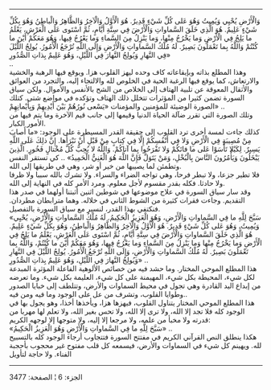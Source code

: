 ------------------------------------------------------------------------

وَالْأَرْضِ يُحْيِي وَيُمِيتُ وَهُوَ عَلى كُلِّ شَيْءٍ قَدِيرٌ. هُوَ الْأَوَّلُ وَالْآخِرُ وَالظَّاهِرُ وَالْباطِنُ
وَهُوَ بِكُلِّ شَيْءٍ عَلِيمٌ. هُوَ الَّذِي خَلَقَ السَّماواتِ وَالْأَرْضَ فِي سِتَّةِ أَيَّامٍ، ثُمَّ اسْتَوى عَلَى
الْعَرْشِ، يَعْلَمُ ما يَلِجُ فِي الْأَرْضِ وَما يَخْرُجُ مِنْها، وَما يَنْزِلُ مِنَ السَّماءِ وَما يَعْرُجُ
فِيها، وَهُوَ مَعَكُمْ أَيْنَ ما كُنْتُمْ وَاللَّهُ بِما تَعْمَلُونَ بَصِيرٌ. لَهُ مُلْكُ السَّماواتِ وَالْأَرْضِ
وَإِلَى اللَّهِ تُرْجَعُ الْأُمُورُ. يُولِجُ اللَّيْلَ فِي النَّهارِ وَيُولِجُ النَّهارَ فِي اللَّيْلِ، وَهُوَ
عَلِيمٌ بِذاتِ الصُّدُورِ»  
..  
وهذا المطلع بذاته وبإيقاعاته كاف وحده ليهز القلوب هزا. ويوقع فيها الرهبة
والخشية والارتعاش، كما يوقع فيها الرغبة الحية في الخلوص لله والالتجاء
إليه، والتجرد من العوائق والأثقال المعوقة عن تلبية الهتاف إلى الخلاص من
الشح بالأنفس والأموال. ولكن سياق السورة تضمن كثيرا من المؤثرات تتخلل ذلك
الهتاف وتؤكده في مواضع شتى. كتلك الصورة الوضيئة للمؤمنين والمؤمنات «يَسْعى
نُورُهُمْ بَيْنَ أَيْدِيهِمْ وَبِأَيْمانِهِمْ» ..  
وتلك الصورة التي تقرر ضآلة الحياة الدنيا وقيمها إلى جانب قيم الآخرة وما
يتم فيها من الأمور الكبار.  
كذلك جاءت لمسة أخرى ترد القلوب إلى حقيقة القدر المسيطرة على الوجود: «ما
أَصابَ مِنْ مُصِيبَةٍ فِي الْأَرْضِ وَلا فِي أَنْفُسِكُمْ إِلَّا فِي كِتابٍ مِنْ قَبْلِ أَنْ نَبْرَأَها. إِنَّ
ذلِكَ عَلَى اللَّهِ يَسِيرٌ. لِكَيْلا تَأْسَوْا عَلى ما فاتَكُمْ وَلا تَفْرَحُوا بِما آتاكُمْ. وَاللَّهُ
لا يُحِبُّ كُلَّ مُخْتالٍ فَخُورٍ. الَّذِينَ يَبْخَلُونَ وَيَأْمُرُونَ النَّاسَ بِالْبُخْلِ، وَمَنْ يَتَوَلَّ فَإِنَّ
اللَّهَ هُوَ الْغَنِيُّ الْحَمِيدُ» .. كي تستقر النفس وتطمئن لما يصيبها من خير أو شر،
وهي في طريقها إلى الله.  
فلا تطير جزعا، ولا تبطر فرحا، وهي تواجه الضراء والسراء. ولا تشرك بالله
سببا ولا ظرفا ولا حادثا. فكله بقدر مقسوم لأجل معلوم. ومرد الأمر كله في
النهاية إلى الله.  
وقد سار سياق السورة في علاج موضوعها في شوطين اثنين أثبتنا أولهما في صدر
هذا التقديم. وجاءت فقرات كثيرة من الشوط الثاني في خلاله. وهما مترابطان
مطردان. فنكتفي بهذا القدر، لنسير مع سياق السورة بالتفصيل.  
«سَبَّحَ لِلَّهِ ما فِي السَّماواتِ وَالْأَرْضِ، وَهُوَ الْعَزِيزُ الْحَكِيمُ. لَهُ مُلْكُ السَّماواتِ
وَالْأَرْضِ، يُحْيِي وَيُمِيتُ، وَهُوَ عَلى كُلِّ شَيْءٍ قَدِيرٌ. هُوَ الْأَوَّلُ وَالْآخِرُ وَالظَّاهِرُ
وَالْباطِنُ، وَهُوَ بِكُلِّ شَيْءٍ عَلِيمٌ. هُوَ الَّذِي خَلَقَ السَّماواتِ وَالْأَرْضَ فِي سِتَّةِ أَيَّامٍ، ثُمَّ
اسْتَوى عَلَى الْعَرْشِ، يَعْلَمُ ما يَلِجُ فِي الْأَرْضِ وَما يَخْرُجُ مِنْها وَما يَنْزِلُ مِنَ السَّماءِ
وَما يَعْرُجُ فِيها، وَهُوَ مَعَكُمْ أَيْنَ ما كُنْتُمْ، وَاللَّهُ بِما تَعْمَلُونَ بَصِيرٌ. لَهُ مُلْكُ
السَّماواتِ وَالْأَرْضِ، وَإِلَى اللَّهِ تُرْجَعُ الْأُمُورُ. يُولِجُ اللَّيْلَ فِي النَّهارِ وَيُولِجُ
النَّهارَ فِي اللَّيْلِ، وَهُوَ عَلِيمٌ بِذاتِ الصُّدُورِ» ..  
هذا المطلع الموحي المختار. وما حشد فيه من خصائص الألوهية الفاعلة المؤثرة
المبدعة لكل شيء، المحيطة بكل شيء، المهيمنة على كل شيء، العليمة بكل شيء.
وما تعرضه من إبداع اليد القادرة وهي تجول في محيط السماوات والأرض، وتتلطف
إلى خبايا الصدور وطوايا القلوب، وتشرف من عل على الوجود وما فيه ومن
فيه..  
هذا المطلع الموحي المختار يتناول القلوب، فيهزها هزا، ويأخذها أخذا، وهو
يجول بها في الوجود كله فلا تجد إلا الله، ولا ترى إلا الله، ولا تحس بغير
الله، ولا تعلم لها مهربا من قدرته ولا مخبأ من علمه، ولا مرجعا إلا إليه،
ولا متوجها إلا لوجهه الكريم:  
«سَبَّحَ لِلَّهِ ما فِي السَّماواتِ وَالْأَرْضِ وَهُوَ الْعَزِيزُ الْحَكِيمُ» ..  
هكذا ينطلق النص القرآني الكريم في مفتتح السورة فتتجاوب أرجاء الوجود كله
بالتسبيح لله. ويهينم كل شيء في السماوات والأرض، فيسمعه كل قلب مفتوح غير
محجوب بأحجبة الفناء. ولا حاجة لتأويل

------------------------------------------------------------------------

الجزء: 6 ¦ الصفحة: 3477
